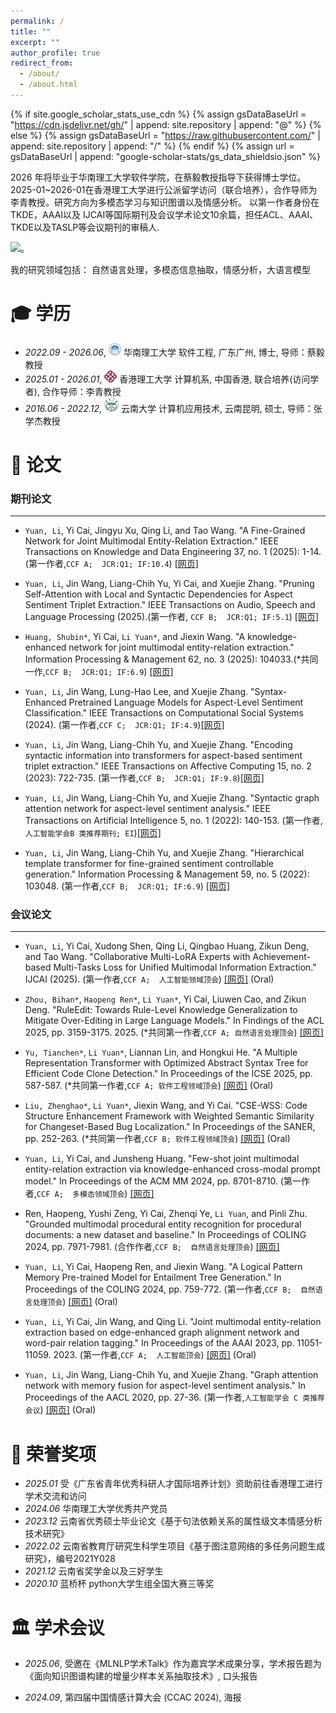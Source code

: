 ```yaml
---
permalink: /
title: ""
excerpt: ""
author_profile: true
redirect_from: 
  - /about/
  - /about.html
---
```


{% if site.google_scholar_stats_use_cdn %}
{% assign gsDataBaseUrl = "https://cdn.jsdelivr.net/gh/" | append: site.repository | append: "@" %}
{% else %}
{% assign gsDataBaseUrl = "https://raw.githubusercontent.com/" | append: site.repository | append: "/" %}
{% endif %}
{% assign url = gsDataBaseUrl | append: "google-scholar-stats/gs_data_shieldsio.json" %}

<span class='anchor' id='about-me'></span>

2026 年将毕业于华南理工大学软件学院，在蔡毅教授指导下获得博士学位。2025-01~2026-01在香港理工大学进行公派留学访问（联合培养），合作导师为李青教授。研究方向为多模态学习与知识图谱以及情感分析。 以第一作者身份在TKDE，AAAI以及 IJCAI等国际期刊及会议学术论文10余篇，担任ACL、AAAI、TKDE以及TASLP等会议期刊的审稿人.

 <a href='https://scholar.google.com/citations?user=5VtOcSkAAAAJ&hl'><img src="https://img.shields.io/endpoint?url={{ url | url_encode }}&logo=Google%20Scholar&labelColor=f6f6f6&color=9cf&style=flat&label=引用"></a>。


我的研究领域包括：
自然语言处理，多模态信息抽取，情感分析，大语言模型
  


<span class='anchor' id='-xl'></span>

# 🎓 学历



- *2022.09 - 2026.06*, <a href="https://www.scu.edu.cn/"><img class="svg" src="/images/SCUt.jpg" width="20pt"></a> 华南理工大学 软件工程, 广东广州, 博士, 导师：蔡毅教授
- *2025.01 - 2026.01*, <a href="https://www.scu.edu.cn/"><img class="svg" src="/images/polyU.jpg" width="20pt"></a> 香港理工大学 计算机系, 中国香港, 联合培养(访问学者), 合作导师：李青教授
- *2016.06 - 2022.12*, <a href=""><img class="svg" src="/images/YNU.jpg" width="23pt"></a> 云南大学 计算机应用技术, 云南昆明, 硕士, 导师：张学杰教授

 
<span class='anchor' id='-lwzl'></span>

# 📝 论文

### 期刊论文
---
<!-- <div class='paper-box'><div class='paper-box-image'><div><div class="badge">Sensors 2022</div><img src='images/sensors2022.svg' alt="sym" width="100%"></div></div>
<div class='paper-box-text' markdown="1">


</div>
</div> -->


-	`Yuan, Li`, Yi Cai, Jingyu Xu, Qing Li, and Tao Wang. "A Fine-Grained Network for Joint Multimodal Entity-Relation Extraction." IEEE Transactions on Knowledge and Data Engineering 37, no. 1 (2025): 1-14. (第一作者,`CCF A;  JCR:Q1; IF:10.4`)  [[网页]](https://ieeexplore.ieee.org/abstract/document/10736404)


- `Yuan, Li`, Jin Wang, Liang-Chih Yu, Yi Cai, and Xuejie Zhang. "Pruning Self-Attention with Local and Syntactic Dependencies for Aspect Sentiment Triplet Extraction." IEEE Transactions on Audio, Speech and Language Processing (2025).(第一作者, `CCF B;  JCR:Q1; IF:5.1`)  [[网页]](https://ieeexplore.ieee.org/document/11027450)


- `Huang, Shubin*`, Yi Cai, `Li Yuan*`, and Jiexin Wang. "A knowledge-enhanced network for joint multimodal entity-relation extraction." Information Processing & Management 62, no. 3 (2025): 104033.(*共同一作,`CCF B;  JCR:Q1; IF:6.9`)  [[网页]](https://www.sciencedirect.com/science/article/pii/S0306457324003923)

- `Yuan, Li`, Jin Wang, Lung-Hao Lee, and Xuejie Zhang. "Syntax-Enhanced Pretrained Language Models for Aspect-Level Sentiment Classification." IEEE Transactions on Computational Social Systems (2024). (第一作者,`CCF C;  JCR:Q1; IF:4.9`)[[网页]](https://ieeexplore.ieee.org/document/10813579)



- `Yuan, Li`, Jin Wang, Liang-Chih Yu, and Xuejie Zhang. "Encoding syntactic information into transformers for aspect-based sentiment triplet extraction." IEEE Transactions on Affective Computing 15, no. 2 (2023): 722-735. (第一作者,`CCF B;  JCR:Q1; IF:9.8`)[[网页]](https://ieeexplore.ieee.org/document/10175600/)


- `Yuan, Li`, Jin Wang, Liang-Chih Yu, and Xuejie Zhang. "Syntactic graph attention network for aspect-level sentiment analysis." IEEE Transactions on Artificial Intelligence 5, no. 1 (2022): 140-153. (第一作者,`人工智能学会B 类推荐期刊; EI`)[[网页]](https://ieeexplore.ieee.org/document/9976197/)


- `Yuan, Li`, Jin Wang, Liang-Chih Yu, and Xuejie Zhang. "Hierarchical template transformer for fine-grained sentiment controllable generation." Information Processing & Management 59, no. 5 (2022): 103048. (第一作者,`CCF B;  JCR:Q1; IF:6.9`)  [[网页]](https://www.sciencedirect.com/science/article/pii/S0306457322001546)



<!-- <div class='paper-box'><div class='paper-box-image'><div><div class="badge">Sens. Actuators Phys. 2021</div><img src='images/sna2021.svg' alt="sym" width="100%"></div></div>
<div class='paper-box-text' markdown="1"> -->


### 会议论文
---

- `Yuan, Li`, Yi Cai, Xudong Shen, Qing Li, Qingbao Huang, Zikun Deng, and Tao Wang. "Collaborative Multi-LoRA Experts with Achievement-based Multi-Tasks Loss for Unified Multimodal Information Extraction." IJCAI (2025). (第一作者,`CCF A;  人工智能领域顶会`)  [[网页]](https://arxiv.org/abs/2505.06303) (Oral)


- `Zhou, Bihan*`, `Haopeng Ren*`, `Li Yuan*`, Yi Cai, Liuwen Cao, and Zikun Deng. "RuleEdit: Towards Rule-Level Knowledge Generalization to Mitigate Over-Editing in Large Language Models." In Findings of the ACL 2025, pp. 3159-3175. 2025. (*共同第一作者,`CCF A; 自然语言处理顶会`)  [[网页]](https://aclanthology.org/2025.findings-acl.164/)


- `Yu, Tianchen*`, `Li Yuan*`, Liannan Lin, and Hongkui He. "A Multiple Representation Transformer with Optimized Abstract Syntax Tree for Efficient Code Clone Detection." In Proceedings of the ICSE 2025, pp. 587-587. (*共同第一作者,`CCF A; 软件工程领域顶会`)  [[网页]](https://www.computer.org/csdl/proceedings-article/icse/2025/056900a587/251mFD6rzPO/) (Oral)



- `Liu, Zhenghao*`, `Li Yuan*`, Jiexin Wang, and Yi Cai. "CSE-WSS: Code Structure Enhancement Framework with Weighted Semantic Similarity for Changeset-Based Bug Localization." In Proceedings of the SANER, pp. 252-263. (*共同第一作者,`CCF B; 软件工程领域顶会`)  [[网页]](https://ieeexplore.ieee.org/abstract/document/10992515/) (Oral)




- `Yuan, Li`, Yi Cai, and Junsheng Huang. "Few-shot joint multimodal entity-relation extraction via knowledge-enhanced cross-modal prompt model." In Proceedings of the ACM MM 2024, pp. 8701-8710. (第一作者,`CCF A;  多模态领域顶会`)  [[网页]](https://dl.acm.org/doi/abs/10.1145/3664647.3680717?casa_token=Okofl6ANBQ8AAAAA:--QvmiPsfzDmqdUzHEcEi_f-ptnE2cBDDQx2Bfr3eqcziAMAveRQb-Mart_oWjOdnn5JTXbuolo)


- Ren, Haopeng, Yushi Zeng, Yi Cai, Zhenqi Ye, `Li Yuan`, and Pinli Zhu. "Grounded multimodal procedural entity recognition for procedural documents: a new dataset and baseline." In Proceedings of COLING 2024, pp. 7971-7981.  (合作作者,`CCF B;  自然语言处理顶会`)  [[网页]](https://aclanthology.org/2024.lrec-main.702/)


- `Yuan, Li`, Yi Cai, Haopeng Ren, and Jiexin Wang. "A Logical Pattern Memory Pre-trained Model for Entailment Tree Generation." In Proceedings of the COLING 2024, pp. 759-772.  (第一作者,`CCF B;  自然语言处理顶会`)  [[网页]](https://aclanthology.org/2024.lrec-main.68/) (Oral)


- `Yuan, Li`, Yi Cai, Jin Wang, and Qing Li. "Joint multimodal entity-relation extraction based on edge-enhanced graph alignment network and word-pair relation tagging." In Proceedings of the AAAI 2023, pp. 11051-11059. 2023. (第一作者,`CCF A;  人工智能顶会`)  [[网页]](https://ojs.aaai.org/index.php/AAAI/article/view/26309/) (Oral)


- `Yuan, Li`, Jin Wang, Liang-Chih Yu, and Xuejie Zhang. "Graph attention network with memory fusion for aspect-level sentiment analysis." In Proceedings of the AACL 2020, pp. 27-36. (第一作者,`人工智能学会 C 类推荐会议`)  [[网页]](https://aclanthology.org/2020.aacl-main.4/) (Oral)



<!-- ### 专利
---
- 康宜华, `唐健`. 一种基于铁磁性板的缺陷检测方法. [[网页]](https://cprs.patentstar.com.cn/Search/Detail?ANE=9IBC8DFA9GCB8DEA6FAA9HHFCICA1BAA9ACB9EGC9GAA6AAA)
- 康宜华, `唐健`. 基于电磁原理的倒角测量装置.[[网页]](http://www.wanfangdata.com.cn/details/detail.do?_type=patent&id=CN201921137073.X)
- 伍剑波, 王杰, 方辉, `唐健`. 一种钢管脉冲磁化漏磁探伤装置. [[网页]](https://kns.cnki.net/KCMS/detail/detail.aspx?dbcode=SCPD&dbname=SCPD2016&filename=CN105334260A&v=) 
- 伍剑波, `唐健`, 王杰, 方辉. 一种基于动生涡电流的金属管件电磁无损检测装置. [[网页]](https://kns.cnki.net/KCMS/detail/detail.aspx?dbcode=SCPD&dbname=SCPD2016&filename=CN105510433A&v=) 
- 刁燕, 陈敏, 王荣彪, `唐健`, 蒲廷燕, 都健. 一种基于绳体拉力传动的机械手. [[网页]](https://kns.cnki.net/KCMS/detail/detail.aspx?dbcode=SCPD&dbname=SCPD2016&filename=CN105773598A&v=)  -->







<span class='anchor' id='-ryjx'></span>

# 🏅 荣誉奖项
- *2025.01* 受《广东省青年优秀科研人才国际培养计划》资助前往香港理工进行学术交流和访问
- *2024.06* 华南理工大学优秀共产党员
- *2023.12* 云南省优秀硕士毕业论文《基于句法依赖关系的属性级文本情感分析技术研究》 
- *2022.02* 云南省教育厅研究生科学生项目《基于图注意网络的多任务问题生成研究》，编号2021Y028
- *2021.12* 云南省奖学金以及三好学生
- *2020.10* 蓝桥杯 python大学生组全国大赛三等奖


<span class='anchor' id='-xshy'></span>

# 🏛️ 学术会议
- *2025.06*, 受邀在《MLNLP学术Talk》作为嘉宾学术成果分享，学术报告题为《面向知识图谱构建的增量少样本关系抽取技术》, 口头报告

- *2024.09*, 第四届中国情感计算大会 (CCAC 2024), 海报

<!-- <span class='anchor' id='-gzsx'></span>

# 💻 工作实习
- *2018.05 - 2020.02*, 重庆长江轴承股份有限公司, 重庆
- *2020.11.25 - 2020.12.02*, 湖北新冶钢有限公司, 湖北黄石
- *2017.6 - 2021.1*, 制造装备数字化国家工程研究中心, 湖北武汉 -->
